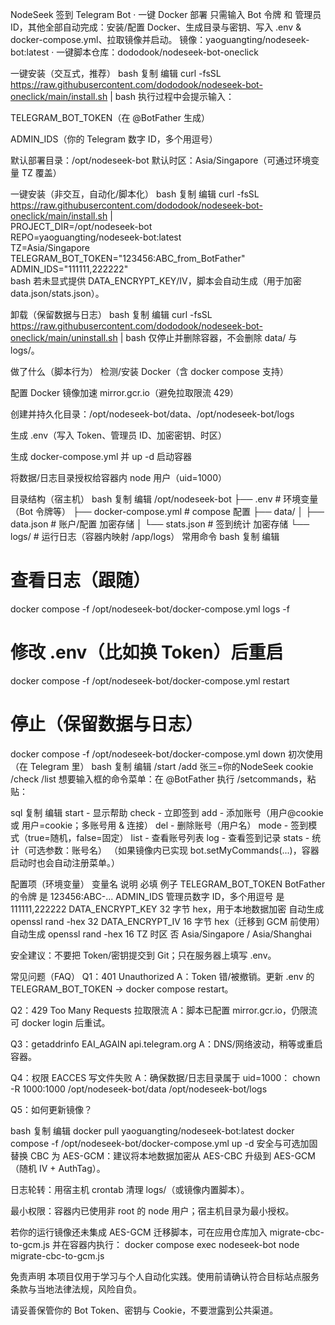 NodeSeek 签到 Telegram Bot · 一键 Docker 部署
只需输入 Bot 令牌 和 管理员 ID，其他全部自动完成：安装/配置 Docker、生成目录与密钥、写入 .env & docker-compose.yml、拉取镜像并启动。
镜像：yaoguangting/nodeseek-bot:latest · 一键脚本仓库：dododook/nodeseek-bot-oneclick

一键安装（交互式，推荐）
bash
复制
编辑
curl -fsSL https://raw.githubusercontent.com/dododook/nodeseek-bot-oneclick/main/install.sh | bash
执行过程中会提示输入：

TELEGRAM_BOT_TOKEN（在 @BotFather 生成）

ADMIN_IDS（你的 Telegram 数字 ID，多个用逗号）

默认部署目录：/opt/nodeseek-bot
默认时区：Asia/Singapore（可通过环境变量 TZ 覆盖）

一键安装（非交互，自动化/脚本化）
bash
复制
编辑
curl -fsSL https://raw.githubusercontent.com/dododook/nodeseek-bot-oneclick/main/install.sh | \
  PROJECT_DIR=/opt/nodeseek-bot \
  REPO=yaoguangting/nodeseek-bot:latest \
  TZ=Asia/Singapore \
  TELEGRAM_BOT_TOKEN="123456:ABC_from_BotFather" \
  ADMIN_IDS="111111,222222" \
  bash
若未显式提供 DATA_ENCRYPT_KEY/IV，脚本会自动生成（用于加密 data.json/stats.json）。

卸载（保留数据与日志）
bash
复制
编辑
curl -fsSL https://raw.githubusercontent.com/dododook/nodeseek-bot-oneclick/main/uninstall.sh | bash
仅停止并删除容器，不会删除 data/ 与 logs/。

做了什么（脚本行为）
检测/安装 Docker（含 docker compose 支持）

配置 Docker 镜像加速 mirror.gcr.io（避免拉取限流 429）

创建并持久化目录：/opt/nodeseek-bot/data、/opt/nodeseek-bot/logs

生成 .env（写入 Token、管理员 ID、加密密钥、时区）

生成 docker-compose.yml 并 up -d 启动容器

将数据/日志目录授权给容器内 node 用户（uid=1000）

目录结构（宿主机）
bash
复制
编辑
/opt/nodeseek-bot
├── .env                # 环境变量（Bot 令牌等）
├── docker-compose.yml  # compose 配置
├── data/
│   ├── data.json       # 账户/配置 加密存储
│   └── stats.json      # 签到统计 加密存储
└── logs/               # 运行日志（容器内映射 /app/logs）
常用命令
bash
复制
编辑
# 查看日志（跟随）
docker compose -f /opt/nodeseek-bot/docker-compose.yml logs -f

# 修改 .env（比如换 Token）后重启
docker compose -f /opt/nodeseek-bot/docker-compose.yml restart

# 停止（保留数据与日志）
docker compose -f /opt/nodeseek-bot/docker-compose.yml down
初次使用（在 Telegram 里）
bash
复制
编辑
/start
/add 张三=你的NodeSeek cookie
/check
/list
想要输入框的命令菜单：在 @BotFather 执行 /setcommands，粘贴：

sql
复制
编辑
start - 显示帮助
check - 立即签到
add - 添加账号（用户@cookie 或 用户=cookie；多账号用 & 连接）
del - 删除账号（用户名）
mode - 签到模式（true=随机，false=固定）
list - 查看账号列表
log - 查看签到记录
stats - 统计（可选参数：账号名）
（如果镜像内已实现 bot.setMyCommands(...)，容器启动时也会自动注册菜单。）

配置项（环境变量）
变量名	说明	必填	例子
TELEGRAM_BOT_TOKEN	BotFather 的令牌	是	123456:ABC-...
ADMIN_IDS	管理员数字 ID，多个用逗号	是	111111,222222
DATA_ENCRYPT_KEY	32 字节 hex，用于本地数据加密	自动生成	openssl rand -hex 32
DATA_ENCRYPT_IV	16 字节 hex（迁移到 GCM 前使用）	自动生成	openssl rand -hex 16
TZ	时区	否	Asia/Singapore / Asia/Shanghai

安全建议：不要把 Token/密钥提交到 Git；只在服务器上填写 .env。

常见问题（FAQ）
Q1：401 Unauthorized
A：Token 错/被撤销。更新 .env 的 TELEGRAM_BOT_TOKEN → docker compose restart。

Q2：429 Too Many Requests 拉取限流
A：脚本已配置 mirror.gcr.io，仍限流可 docker login 后重试。

Q3：getaddrinfo EAI_AGAIN api.telegram.org
A：DNS/网络波动，稍等或重启容器。

Q4：权限 EACCES 写文件失败
A：确保数据/日志目录属于 uid=1000：
chown -R 1000:1000 /opt/nodeseek-bot/data /opt/nodeseek-bot/logs

Q5：如何更新镜像？

bash
复制
编辑
docker pull yaoguangting/nodeseek-bot:latest
docker compose -f /opt/nodeseek-bot/docker-compose.yml up -d
安全与可选加固
替换 CBC 为 AES-GCM：建议将本地数据加密从 AES-CBC 升级到 AES-GCM（随机 IV + AuthTag）。

日志轮转：用宿主机 crontab 清理 logs/（或镜像内置脚本）。

最小权限：容器内已使用非 root 的 node 用户；宿主机目录为最小授权。

若你的运行镜像还未集成 AES-GCM 迁移脚本，可在应用仓库加入 migrate-cbc-to-gcm.js 并在容器内执行：
docker compose exec nodeseek-bot node migrate-cbc-to-gcm.js

免责声明
本项目仅用于学习与个人自动化实践。使用前请确认符合目标站点服务条款与当地法律法规，风险自负。

请妥善保管你的 Bot Token、密钥与 Cookie，不要泄露到公共渠道。
